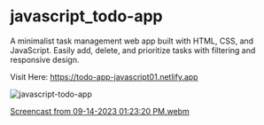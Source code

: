# javascript_todo-app
A minimalist task management web app built with HTML, CSS, and JavaScript. Easily add, delete, and prioritize tasks with filtering and responsive design.

Visit Here:  https://todo-app-javascript01.netlify.app

![javascript-todo-app](https://github.com/Ameer-Hamza534/javascript_todo-app/assets/96291410/b82acba8-5c8e-45b4-b67c-c545f06d130f)



[Screencast from 09-14-2023 01:23:20 PM.webm](https://github.com/Ameer-Hamza534/javascript_todo-app/assets/96291410/25bfdabd-19fa-4420-b1ac-94df77c7621d)
